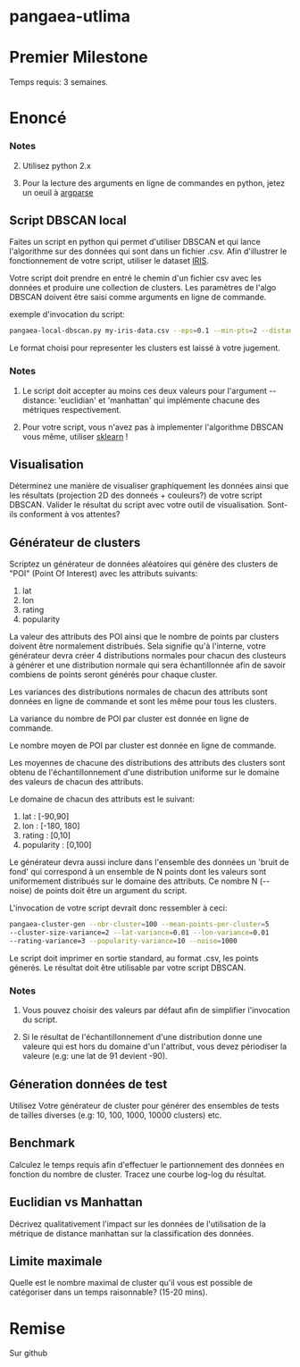pangaea-utlima
==============
# Premier Milestone

Temps requis: 3 semaines.

# Enoncé

### Notes

2. Utilisez python 2.x

3. Pour la lecture des arguments en ligne de commandes en python, jetez un oeuil à
[argparse](https://docs.python.org/2.7/library/argparse.html)

## Script DBSCAN local
Faites un script en python qui permet d'utiliser DBSCAN et qui lance 
l'algorithme sur des données qui sont dans un fichier .csv. Afin d'illustrer 
le fonctionnement de votre script, utiliser le dataset [IRIS](https://archive.ics.uci.edu/ml/machine-learning-databases/iris/iris.data).

Votre script doit prendre en entré le chemin d'un fichier csv avec
les données et produire une collection de clusters. Les paramètres de l'algo
DBSCAN doivent être saisi comme arguments en ligne de commande.

exemple d'invocation du script:

```bash
pangaea-local-dbscan.py my-iris-data.csv --eps=0.1 --min-pts=2 --distance='euclidian'
```
Le format choisi pour representer les clusters est laissé à votre 
jugement.

### Notes
1. Le script doit accepter au moins ces deux valeurs pour l'argument 
--distance: 'euclidian' et 'manhattan' qui implémente chacune des métriques
respectivement.

2. Pour votre script, vous n'avez pas à implementer l'algorithme DBSCAN vous 
même, utiliser [sklearn](http://scikit-learn.org/stable/) !

## Visualisation
Déterminez une manière de visualiser graphiquement les données ainsi que les
résultats (projection 2D des donneés + couleurs?) de votre script DBSCAN. 
Valider le résultat du script avec votre outil de visualisation. 
Sont-ils conforment à vos attentes?

## Générateur de clusters
Scriptez un générateur de données aléatoires qui génère des clusters de "POI" 
(Point Of Interest) avec les attributs suivants:

1. lat
2. lon
3. rating
4. popularity

La valeur des attributs des POI ainsi que le nombre de points par clusters doivent être
normalement distribués. Sela signifie qu'à l'interne, votre générateur devra créer 4 distributions
normales pour chacun des clusteurs à générer et une distribution
normale qui sera échantillonnée afin de savoir combiens de points seront 
générés pour chaque cluster. 

Les variances des distributions normales de chacun des attributs sont données en 
ligne de commande et sont les même pour tous les clusters. 

La variance du nombre de POI par cluster est donnée en ligne de
commande. 

Le nombre moyen de POI par cluster est donnée en ligne de commande.

Les moyennes de chacune des distributions des attributs des clusters
sont obtenu de l'échantillonnement d'une distribution uniforme sur le domaine 
des valeurs de chacun des attributs.

Le domaine de chacun des attributs est le suivant:

1. lat : [-90,90]
2. lon : [-180, 180]
3. rating : [0,10]
4. popularity : [0,100]

Le générateur devra aussi inclure dans l'ensemble des données un
'bruit de fond' qui correspond à un ensemble de N points dont les valeurs
sont uniformement distribués sur le domaine des attributs. Ce nombre N (--noise) de points 
doit être un argument du script.

L'invocation de votre script devrait donc ressembler à ceci:

```bash
pangaea-cluster-gen --nbr-cluster=100 --mean-points-per-cluster=5
--cluster-size-variance=2 --lat-variance=0.01 --lon-variance=0.01 
--rating-variance=3 --popularity-variance=10 --noise=1000
```

Le script doit imprimer en sortie standard, au format .csv, les points génerés. 
Le résultat doit être utilisable par votre script DBSCAN.

### Notes
1. Vous pouvez choisir des valeurs par défaut afin de simplifier l'invocation
du script.

2. Si le résultat de l'échantillonnement d'une distribution donne une valeure
qui est hors du domaine d'un l'attribut, vous devez périodiser la valeure
(e.g: une lat de 91 devient -90).

## Géneration données de test
Utilisez Votre générateur de cluster pour générer des ensembles de tests de
tailles diverses (e.g: 10, 100, 1000, 10000 clusters) etc.

## Benchmark
Calculez le temps requis afin d'effectuer le partionnement des données
en fonction du nombre de cluster. Tracez une courbe log-log du résultat. 

## Euclidian vs Manhattan
Décrivez qualitativement l'impact sur les données de l'utilisation de la 
métrique de distance manhattan sur la classification des données.

## Limite maximale
Quelle est le nombre maximal de cluster qu'il vous est possible de
catégoriser dans un temps raisonnable? (15-20 mins).

# Remise
Sur github
